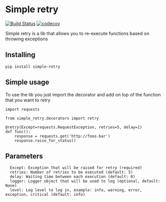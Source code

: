 # Simple retry

[![Build Status](https://travis-ci.org/nicolasmota/simple_retry.svg?branch=master)](https://travis-ci.org/nicolasmota/simple_retry)
[![codecov](https://codecov.io/gh/nicolasmota/simple_retry/branch/master/graph/badge.svg)](https://codecov.io/gh/nicolasmota/simple_retry)

Simple retry is a lib that allows you to re-execute functions based on throwing exceptions

## Installing
```
pip install simple-retry
```

## Simple usage

To use the lib you just import the decorator and add on top of the function that you want to retry
```
import requests

from simple_retry.decorators import retry

@retry(Except=requests.RequestException, retries=5, delay=1)
def func():
    response = requests.get('http://fooo.bar')
    response.raise_for_status()
```

## Parameters

```
  Except: Exception that will be raised for retry (required)
  retries: Number of retries to be executed (default: 5)
  delay: Waiting time between each execution (default: 0)
  logger: Logger object that will be used to log (optional, default: None)
  level: Log level to log in, example: info, warning, error, exception, critical (default: info)
```
